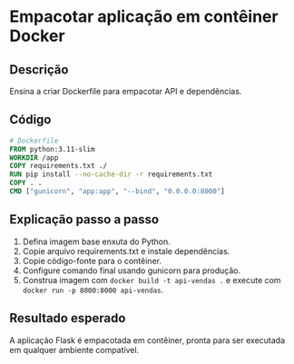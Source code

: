 # Empacotar aplicação em contêiner Docker

## Descrição
Ensina a criar Dockerfile para empacotar API e dependências.

## Código
```dockerfile
# Dockerfile
FROM python:3.11-slim
WORKDIR /app
COPY requirements.txt ./
RUN pip install --no-cache-dir -r requirements.txt
COPY . .
CMD ["gunicorn", "app:app", "--bind", "0.0.0.0:8000"]
```

## Explicação passo a passo
1. Defina imagem base enxuta do Python.
2. Copie arquivo requirements.txt e instale dependências.
3. Copie código-fonte para o contêiner.
4. Configure comando final usando gunicorn para produção.
5. Construa imagem com `docker build -t api-vendas .` e execute com `docker run -p 8000:8000 api-vendas`.

## Resultado esperado
A aplicação Flask é empacotada em contêiner, pronta para ser executada em qualquer ambiente compatível.

